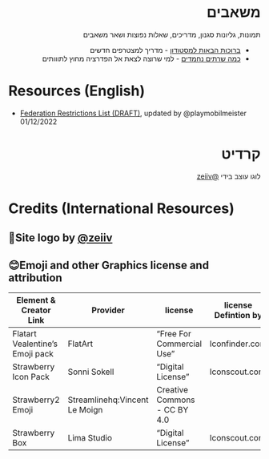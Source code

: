 
<div dir="rtl">

# משאבים

תמונות, גליונות סגנון, מדריכים, שאלות נפוצות ושאר משאבים

- [ברוכות הבאות למסטודון](https://github.com/Toootim/Resources/wiki/Welcome-to-Tooot.im) - מדריך למצטרפים חדשים
- [כמה שרתים נחמדים](https://github.com/Toootim/Resources/blob/master/info/instances.md) - למי שרוצה לצאת אל הפדרציה מחוץ לתווותים

</div>

<div dir ="ltr">

# Resources (English)

- [Federation Restrictions List (DRAFT)](https://github.dev/Toootim/Resources/blob/main/info/Tooot.imRestrictions.html), updated by @playmobilmeister 01/12/2022

</div>

<div dir="rtl">

# קרדיט

לוגו עוצב בידי [@zeiiv](https://tooot.im/@zeiiv)

</div>

<div = "ltr">

# Credits (International Resources)

## 🍧Site logo by [@zeiiv](https://tooot.im/@zeiiv)

## 😊Emoji and other Graphics license and attribution

| Element & Creator Link | Provider | license | license Defintion by | license date | license link |
| --- | --- | --- | --- | --- | --- |
| Flatart Vealentine’s Emoji pack | FlatArt | “Free For Commercial Use” | Iconfinder.com | 24/11/2022 | <https://support.iconfinder.com/en/articles/18233-license-overview> |
| Strawberry Icon Pack | Sonni Sokell | “Digital License” | Iconscout.com | 24/11/2022 | <https://iconscout.com/licenses#iconscout> |
| Strawberry2 Emoji | Streamlinehq:Vincent Le Moign | Creative Commons - CC BY 4.0 |  | 24/11/2022 | <https://creativecommons.org/licenses/by/4.0/> |
| Strawberry Box | Lima Studio | “Digital License” | Iconscout.com | 24/11/2022 | <https://iconscout.com/licenses#iconscout> |

</div>
